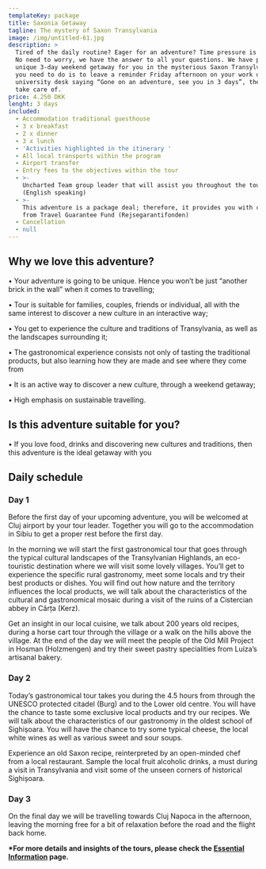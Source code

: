 ```yaml
---
templateKey: package
title: Saxonia Getaway
tagline: The mystery of Saxon Transylvania
image: /img/untitled-61.jpg
description: >
  Tired of the daily routine? Eager for an adventure? Time pressure is an issue?
  No need to worry, we have the answer to all your questions. We have prepared a
  unique 3-day weekend getaway for you in the mysterious Saxon Transylvania. All
  you need to do is to leave a reminder Friday afternoon on your work or
  university desk saying “Gone on an adventure, see you in 3 days”, the rest we
  take care of.
price: 4.250 DKK
lenght: 3 days
included:
  - Accommodation traditional guesthouse
  - 3 x breakfast
  - 2 x dinner
  - 3 x lunch
  - 'Activities highlighted in the itinerary '
  - All local transports within the program
  - Airport transfer
  - Entry fees to the objectives within the tour
  - >-
    Uncharted Team group leader that will assist you throughout the tour
    (English speaking)
  - >-
    This adventure is a package deal; therefore, it provides you with coverage
    from Travel Guarantee Fund (Rejsegarantifonden) 
  - Cancellation
  - null
---
```

## Why we love this adventure?

•	Your adventure is going to be unique. Hence you won’t be just “another brick in the wall” when it comes to travelling; 

•	Tour is suitable for families, couples, friends or individual, all with the same interest to discover a new culture in an interactive way;

•	You get to experience the culture and traditions of Transylvania, as well as the landscapes surrounding it;

•	The gastronomical experience consists not only of tasting the traditional products, but also learning how they are made and see where they come from

•	It is an active way to discover a new culture, through a weekend getaway;

•	High emphasis on sustainable travelling.

## Is this adventure suitable for you?

•	If you love food, drinks and discovering new cultures and traditions, then this adventure is the ideal getaway with you



## Daily schedule

### Day 1

Before the first day of your upcoming adventure, you will be welcomed at Cluj airport by your tour leader. Together you will go to the accommodation in Sibiu to get a proper rest before the first day.

In the morning we will start the first gastronomical tour that goes through the typical cultural landscapes of the Transylvanian Highlands, an eco-touristic destination where we will visit some lovely villages. You’ll get to experience the specific rural gastronomy, meet some locals and try their best products or dishes. You will find out how nature and the territory influences the local products, we will talk about the characteristics of the cultural and gastronomical mosaic during a visit of the ruins of a Cistercian abbey in Cârța (Kerz).

Get an insight in our local cuisine, we talk about 200 years old recipes, during a horse cart tour through the village or a walk on the hills above the village. At the end of the day we will meet the people of the Old Mill Project in Hosman (Holzmengen) and try their sweet pastry specialities from Luíza’s artisanal bakery.



### Day 2

Today’s gastronomical tour takes you during the 4.5 hours from through the UNESCO protected citadel (Burg) and to the Lower old centre. You will have the chance to taste some exclusive local products and try our recipes. We will talk about the characteristics of our gastronomy in the oldest school of Sighișoara. You will have the chance to try some typical cheese, the local white wines as well as various sweet and sour soups.

Experience an old Saxon recipe, reinterpreted by an open-minded chef from a local restaurant. Sample the local fruit alcoholic drinks, a must during a visit in Transylvania and visit some of the unseen corners of historical Sighișoara.



### Day 3

On the final day we will be travelling towards Cluj Napoca in the afternoon, leaving the morning free for a bit of relaxation before the road and the flight back home.

**\*For more details and insights of the tours, please check the [Essential Information](planning.html) page.**
